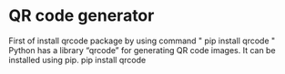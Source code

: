 # QR code generator
First of install qrcode package by using command " pip install qrcode "
Python has a library “qrcode” for generating QR code images. It can be installed using pip.
pip install qrcode
